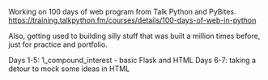 Working on 100 days of web program from Talk Python and PyBites.
https://training.talkpython.fm/courses/details/100-days-of-web-in-python

Also, getting used to building silly stuff that was built a million times before, just for practice and portfolio.

Days 1-5: 1_compound_interest - basic Flask and HTML
Days 6-7: taking a detour to mock some ideas in HTML